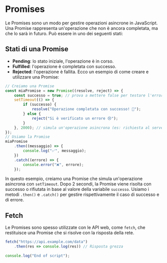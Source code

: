 # Promises
Le Promises sono un modo per gestire operazioni asincrone in JavaScript. Una Promise rappresenta un'operazione che non è ancora completata, ma che lo sarà in futuro. Può essere in uno dei seguenti stati:

## Stati di una Promise
- **Pending**: lo stato iniziale, l'operazione è in corso.
- **Fulfilled**: l'operazione è completata con successo.
- **Rejected**: l'operazione è fallita.
Ecco un esempio di come creare e utilizzare una Promise:

```javascript
// Creiamo una Promise
const miaPromise = new Promise((resolve, reject) => {
    const successo = true; // prova a mettere false per testare l'errore
    setTimeout(() => {
        if (successo) {
            resolve("Operazione completata con successo! 🎉");
        } else {
            reject("Si è verificato un errore 😢");
        }
    }, 2000); // simula un'operazione asincrona (es: richiesta al server)
});
// Usiamo la Promise
miaPromise
    .then((messaggio) => {
        console.log("✅", messaggio);
    })
    .catch((errore) => {
        console.error("❌", errore);
    }); 
```
In questo esempio, creiamo una Promise che simula un'operazione asincrona con `setTimeout`. Dopo 2 secondi, la Promise viene risolta con successo o rifiutata in base al valore della variabile `successo`. Usiamo i metodi `.then()` e `.catch()` per gestire rispettivamente il caso di successo e di errore.

## Fetch
Le Promises sono spesso utilizzate con le API web, come `fetch`, che restituisce una Promise che si risolve con la risposta della rete.

```javascript
fetch("https://api.example.com/data")
    .then(res => console.log(res)) // Risposta grezza
    
console.log("End of script");
```
